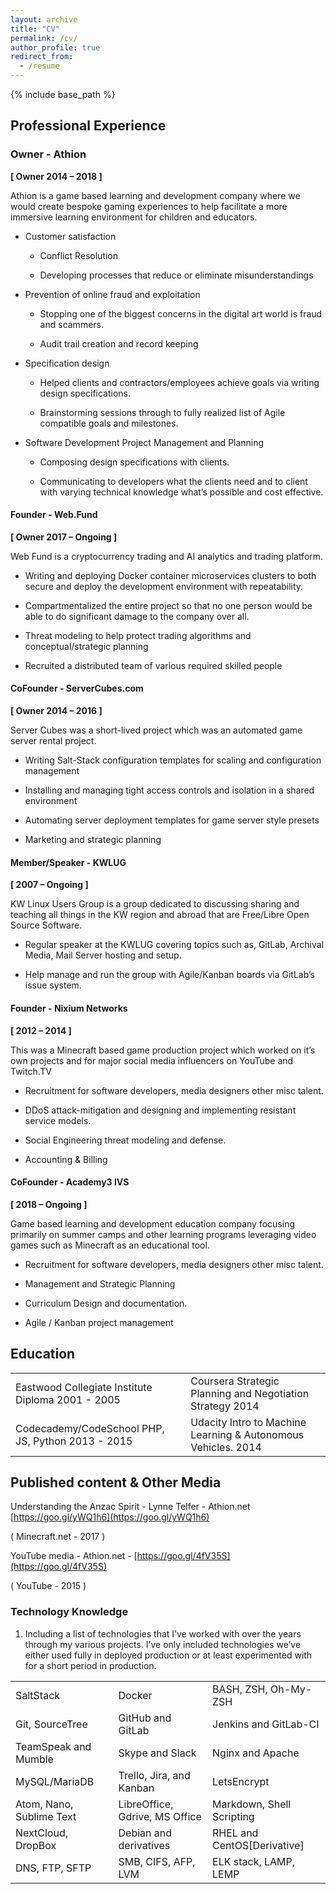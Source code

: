 ```yaml
---
layout: archive
title: "CV"
permalink: /cv/
author_profile: true
redirect_from:
  - /resume
---
```


{% include base_path %}

## Professional Experience

### Owner - Athion
**[ Owner 2014 – 2018 ]**

Athion is a game based learning and development company where we would create bespoke gaming experiences to help facilitate a more immersive learning environment for children and educators.

* Customer satisfaction

    * Conflict Resolution

    * Developing processes that reduce or eliminate misunderstandings
* Prevention of online fraud and exploitation

    * Stopping one of the biggest concerns in the digital art world is fraud and scammers.

    * Audit trail creation and record keeping

* Specification design

    * Helped clients and contractors/employees achieve goals via writing design specifications.

    * Brainstorming sessions through to fully realized list of Agile compatible goals and milestones.

* Software Development Project Management and Planning

    * Composing design specifications with clients.

    * Communicating to developers what the clients need and to client with varying technical knowledge what’s possible and cost effective.

#### Founder - Web.Fund
**[ Owner 2017 – Ongoing ]**

Web Fund is a cryptocurrency trading and AI analytics and trading platform.

* Writing and deploying Docker container microservices clusters to both secure and deploy the development environment with repeatability.

* Compartmentalized the entire project so that no one person would be able to  do significant damage to the company over all.

* Threat modeling to help protect trading algorithms and conceptual/strategic planning

* Recruited a distributed team of various required skilled people

#### CoFounder - ServerCubes.com

**[ Owner 2014 – 2016 ]**

Server Cubes was a short-lived project which was an automated game server rental project.

* Writing Salt-Stack configuration templates for scaling and configuration management

* Installing and managing tight access controls and isolation in a shared environment

* Automating server deployment templates for game server style presets

* Marketing and strategic planning

#### Member/Speaker - KWLUG

**[ 2007 – Ongoing ]**

KW Linux Users Group is a group dedicated to discussing sharing and teaching all things in the KW region and abroad that are Free/Libre Open Source Software.

* Regular speaker at the KWLUG covering topics such as, GitLab, Archival Media, Mail Server hosting and setup.

* Help manage and run the group with Agile/Kanban boards via GitLab’s issue system.

#### Founder - Nixium Networks

**[ 2012 – 2014 ]**

This was a Minecraft based game production project which worked on it’s own projects and for major social media influencers on YouTube and Twitch.TV

* Recruitment for software developers, media designers other misc talent.

* DDoS attack-mitigation and designing and implementing resistant service models.

* Social Engineering threat modeling and defense.

* Accounting & Billing

#### CoFounder - Academy3 IVS

**[ 2018 – Ongoing ]**

Game based learning and development education company focusing primarily on summer camps and other learning programs leveraging video games such as Minecraft as an educational tool.

* Recruitment for software developers, media designers other misc talent.

* Management and Strategic Planning

* Curriculum Design and documentation.

* Agile / Kanban project management

## Education

<table>
  <tr>
    <td>Eastwood Collegiate Institute
Diploma
2001 - 2005</td>
    <td>Coursera
Strategic Planning and Negotiation Strategy
2014</td>
  </tr>
  <tr>
    <td>Codecademy/CodeSchool
PHP, JS, Python
2013 - 2015</td>
    <td>Udacity
Intro to Machine Learning & Autonomous Vehicles.
2014</td>
  </tr>
</table>


## Published content & Other Media

Understanding the Anzac Spirit - Lynne Telfer - Athion.net [https://goo.gl/yWQ1h6](https://goo.gl/yWQ1h6)

( Minecraft.net - 2017 )

YouTube media - Athion.net - [https://goo.gl/4fV35S](https://goo.gl/4fV35S)

( YouTube - 2015 )

### Technology Knowledge

1. Including a list of technologies that I’ve worked with over the years through my various projects.  I’ve only included technologies we’ve either used fully in deployed production or at least experimented with for a short period in production.

<table>
  <tr>
    <td>SaltStack</td>
    <td>Docker</td>
    <td>BASH, ZSH, Oh-My-ZSH</td>
  </tr>
  <tr>
    <td>Git, SourceTree</td>
    <td>GitHub and GitLab</td>
    <td>Jenkins and GitLab-CI </td>
  </tr>
  <tr>
    <td>TeamSpeak and Mumble</td>
    <td>Skype and Slack</td>
    <td>Nginx and Apache</td>
  </tr>
  <tr>
    <td>MySQL/MariaDB</td>
    <td>Trello, Jira, and Kanban</td>
    <td>LetsEncrypt</td>
  </tr>
  <tr>
    <td>Atom, Nano, Sublime Text</td>
    <td>LibreOffice, Gdrive, MS Office</td>
    <td>Markdown, Shell Scripting</td>
  </tr>
  <tr>
    <td>NextCloud, DropBox</td>
    <td>Debian and derivatives</td>
    <td>RHEL and CentOS[Derivative]</td>
  </tr>
  <tr>
    <td>DNS, FTP, SFTP</td>
    <td>SMB, CIFS, AFP, LVM</td>
    <td>ELK stack, LAMP, LEMP</td>
  </tr>
</table>
